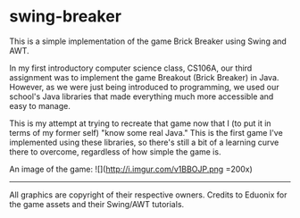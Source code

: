 # swing-breaker
This is a simple implementation of the game Brick Breaker using Swing and AWT.

In my first introductory computer science class, CS106A, our third assignment was to implement the game Breakout (Brick Breaker) in Java. However, as we were just being introduced to programming, we used our school's Java libraries that made everything much more accessible and easy to manage.

This is my attempt at trying to recreate that game now that I (to put it in terms of my former self) "know some real Java." This is the first game I've implemented using these libraries, so there's still a bit of a learning curve there to overcome, regardless of how simple the game is.

An image of the game:
![](http://i.imgur.com/v1BBOJP.png =200x)
___
All graphics are copyright of their respective owners. Credits to Eduonix for the game assets and their Swing/AWT tutorials.

